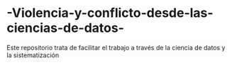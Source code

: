 # -Violencia-y-conflicto-desde-las-ciencias-de-datos-
Este repositorio trata de facilitar el trabajo a través de la ciencia de datos y la sistematización 
